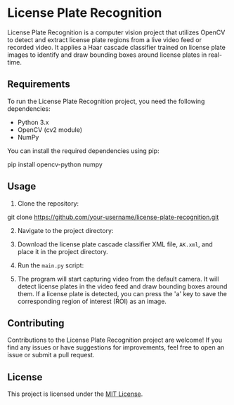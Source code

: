# License Plate Recognition

License Plate Recognition is a computer vision project that utilizes OpenCV to detect and extract license plate regions from a live video feed or recorded video. It applies a Haar cascade classifier trained on license plate images to identify and draw bounding boxes around license plates in real-time.

## Requirements

To run the License Plate Recognition project, you need the following dependencies:

- Python 3.x
- OpenCV (cv2 module)
- NumPy

You can install the required dependencies using pip:

pip install opencv-python numpy
## Usage

1. Clone the repository:

git clone https://github.com/your-username/license-plate-recognition.git

2. Navigate to the project directory:

3. Download the license plate cascade classifier XML file, `AK.xml`, and place it in the project directory.

4. Run the `main.py` script:

5. The program will start capturing video from the default camera. It will detect license plates in the video feed and draw bounding boxes around them. If a license plate is detected, you can press the 'a' key to save the corresponding region of interest (ROI) as an image.

## Contributing

Contributions to the License Plate Recognition project are welcome! If you find any issues or have suggestions for improvements, feel free to open an issue or submit a pull request.

## License

This project is licensed under the [MIT License](LICENSE).
